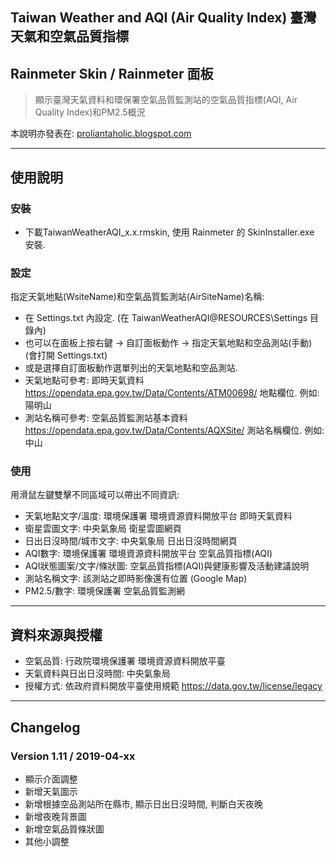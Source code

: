 ## Taiwan Weather and AQI (Air Quality Index) 臺灣天氣和空氣品質指標
## Rainmeter Skin / Rainmeter 面板
> 顯示臺灣天氣資料和環保署空氣品質監測站的空氣品質指標(AQI, Air Quality Index)和PM2.5概況

本說明亦發表在: [proliantaholic.blogspot.com](https://proliantaholic.blogspot.com/2019/04/TaiwanWeatherAQI.html)

----
## 使用說明

### 安裝
* 下載TaiwanWeatherAQI_x.x.rmskin, 使用 Rainmeter 的 SkinInstaller.exe 安裝.

### 設定
指定天氣地點(WsiteName)和空氣品質監測站(AirSiteName)名稱:
* 在 Settings.txt 內設定. (在 TaiwanWeatherAQI\@RESOURCES\Settings 目錄內)
* 也可以在面板上按右鍵 -> 自訂面板動作 -> 指定天氣地點和空品測站(手動) (會打開 Settings.txt)
* 或是選擇自訂面板動作選單列出的天氣地點和空品測站.
* 天氣地點可參考: 即時天氣資料 https://opendata.epa.gov.tw/Data/Contents/ATM00698/ 地點欄位. 例如: 陽明山
* 測站名稱可參考: 空氣品質監測站基本資料 https://opendata.epa.gov.tw/Data/Contents/AQXSite/ 測站名稱欄位. 例如:中山

### 使用
用滑鼠左鍵雙擊不同區域可以帶出不同資訊:
* 天氣地點文字/溫度: 環境保護署 環境資源資料開放平台 即時天氣資料
* 衛星雲圖文字: 中央氣象局 衛星雲圖網頁
* 日出日沒時間/城市文字: 中央氣象局 日出日沒時間網頁
* AQI數字: 環境保護署 環境資源資料開放平台 空氣品質指標(AQI)
* AQI狀態圖案/文字/條狀圖: 空氣品質指標(AQI)與健康影響及活動建議說明
* 測站名稱文字: 該測站之即時影像還有位置 (Google Map)
* PM2.5/數字: 環境保護署 空氣品質監測網

----
## 資料來源與授權
* 空氣品質: 行政院環境保護署 環境資源資料開放平臺
* 天氣資料與日出日沒時間: 中央氣象局
* 授權方式: 依政府資料開放平臺使用規範 https://data.gov.tw/license/legacy

----
## Changelog
### Version 1.11 / 2019-04-xx
* 顯示介面調整
* 新增天氣圖示
* 新增根據空品測站所在縣市, 顯示日出日沒時間, 判斷白天夜晚
* 新增夜晚背景圖
* 新增空氣品質條狀圖
* 其他小調整